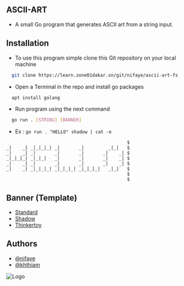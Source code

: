 ## ASCII-ART

*  A small Go program that generates ASCII art from a string input. 


## Installation

 - To use this program simple clone this Git repository on your local machine

```bash
  git clone https://learn.zone01dakar.sn/git/nifaye/ascii-art-fs
```
-  Open a Terminal in the repo and install go packages
```bash
  apt install golang
```
-  Run program using the next command
```bash
  go run . [STRING] [BANNER]
```
- Ex : ```go run . "HELLO" shadow | cat -e```

```
                                             $
_|    _| _|_|_|_| _|       _|         _|_|   $
_|    _| _|       _|       _|       _|    _| $
_|_|_|_| _|_|_|   _|       _|       _|    _| $
_|    _| _|       _|       _|       _|    _| $
_|    _| _|_|_|_| _|_|_|_| _|_|_|_|   _|_|   $
                                             $
                                             $
```
## Banner (Template)

 - [Standard](https://github.com/Nixa001/Ascii_Art/blob/main/banner/standard.txt)
 - [Shadow](https://github.com/Nixa001/Ascii_Art/blob/main/banner/shadow.txt)
 - [Thinkertoy](https://github.com/Nixa001/Ascii_Art/blob/main/banner/thinkertoy.txt)

## Authors

- [@nifaye](https://learn.zone01dakar.sn/git/nifaye)
- [@khthiam](https://learn.zone01dakar.sn/git/khthiam)


![Logo](https://go.dev/images/go-logo-white.svg)

